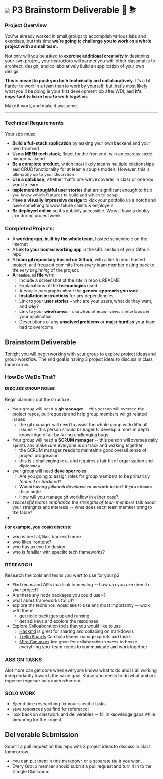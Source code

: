# ![](https://ga-dash.s3.amazonaws.com/production/assets/logo-9f88ae6c9c3871690e33280fcf557f33.png) P3 Brainstorm Deliverable 🧠 ⛈ 

### Project Overview 

You’ve already worked in small groups to accomplish various labs and exercises, but this time **we’re going to challenge you to work on a whole project with a small team.**

Not only will you be asked to **exercise additional creativity** in designing your own project, your instructors will partner you with other classmates to architect, design, and collaboratively build an application of your own design.

**This is meant to push you both technically and collaboratively.** It’s a lot harder to work in a team than to work by yourself, but that's most likely what you'll be doing in your first development job after WDI, and **it's important to learn how to work together.**

Make it work, and make it awesome.

---

### Technical Requirements

Your app must:

* **Build a full-stack application** by making your own backend and your own frontend
* **Use a MERN tech stack**, React for the frontend, with an express-node-mongo backend
* **Be a complete product**, which most likely means multiple relationships and CRUD functionality for at least a couple models. However, this is ultimately up to your discretion.
* **Use a database**, whether that's one we've covered in class or one you want to learn
* **Implement thoughtful user stories** that are significant enough to help you know which features to build and which to scrap
* **Have a visually impressive design** to kick your portfolio up a notch and have something to wow future clients & employers
* **Be deployed online** so it's publicly accessible. We will have a deploy jam during project week


### Completed Projects:

* A **working app, built by the whole team**, hosted somewhere on the internet
* A **link to your hosted working app** in the URL section of your Github repo
* A **team git repository hosted on Github**, with a link to your hosted project, and frequent commits from _every_ team member dating back to the _very beginning_ of the project.
* **A ``readme.md`` file** with:
    * Include a screenshot of the site in repo's README
    * Explanations of the **technologies** used
    * A couple paragraphs about the **general approach you took**
    * **Installation instructions** for any dependencies
    * Link to your **user stories** – who are your users, what do they want, and why?
    * Link to your **wireframes** – sketches of major views / interfaces in your application
    * Descriptions of any **unsolved problems** or **major hurdles** your team had to overcome
 
 ## Brainstorm Deliverable
 
Tonight you will begin working with your group to explore project ideas and group workflow. The end goal is having 3 project ideas to discuss in class tommorrow.
 
### How Do We Do That?

#### DISCUSS GROUP ROLES

Begin planning out the structure

* Your group will need a **git manager** -- this person will oversee the project repos, pull requests and help group members wil git related issues
    * the git manager will need to assist the whole group with difficult issues -- this person should be eager to develop a more in depth knowledge of git by facing challenging bugs
* Your group will need a **SCRUM manager** -- this person will oversee daily sprints and make sure everyone is on track and working together
    * the SCRUM manager needs to maintain a good overall sense of project progression
    * this is a challenging role, and requires a fair bit of organization and diplomacy
* your group will need **developer roles** 
    * Are you going to assign roles for group members to be primarialy *fontend* or *backend*?
    * Would having *fullstack developer* roles work better? If you choose thise route
    * How will you manage git workflow in either case?
* *successful teams emphasize the strengths of team members* talk about your strenghts and interests -- what does each team member bring to the table?
* 
**For example, you could discuss:**
* who is best at/likes backend more
* who likes frontend?
* who has an eye for design
* who is familiar with speciifc tech frameworks?

### RESEARCH

Research the tools and techs you want to use for your p3

* Find techs and APIs that look interesting -- how can you use them in your project?
* Are there any node packages you could use>?
* what about frameworks for UI?
* explore the techs you would like to use and most importantly -- work with them!
    * get node packages up and running 
    * get api keys and explore the responses
* Explore Colloaboration tools that you would like to use
    * [Hackmd](https://hackmd.io/) is great for sharing and collabing on markdowns
    * [Trello Boards](https://trello.com/) Can halp teams manage sprints and tasks
    * [Miro Canvases](https://miro.com/) Are great for collaboration spaces to house everything your team needs to communicate and work together

### ASSIGN TASKS

Alot more can get done when everyone knows what to do and is all working independantly towards the same goal. Know who needs to do what and ork together together help each other out!

### SOLO WORK

* Spend time researching for your specific tasks
* save resources you find for reference!
* look back on classwork and deliverables -- fill in knowledge gaps while preparing for the project

## Deliverable Submission

Submit a pull request on this repo with 3 project ideas to discuss in class tommorrow. 

* You can put them in this markdown or a separate file if you wish. 
* Every Group member should submit a pull request and turn it in to the Google Classroom
